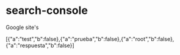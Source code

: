 # search-console
Google site's


[{"a":"test","b":false},{"a":"prueba","b":false},{"a":"root","b":false},{"a":"respuesta","b":false}]
